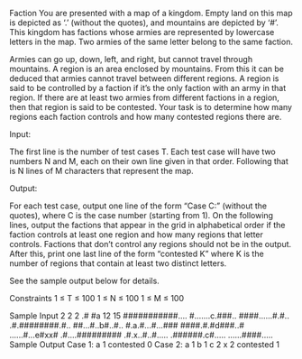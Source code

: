 Faction
You are presented with a map of a kingdom. Empty land on this map is depicted as ‘.’ (without the quotes), and mountains are depicted by ‘#’. This kingdom has factions whose armies are represented by lowercase letters in the map. Two armies of the same letter belong to the same faction.

Armies can go up, down, left, and right, but cannot travel through mountains. A region is an area enclosed by mountains. From this it can be deduced that armies cannot travel between different regions. A region is said to be controlled by a faction if it’s the only faction with an army in that region. If there are at least two armies from different factions in a region, then that region is said to be contested. Your task is to determine how many regions each faction controls and how many contested regions there are.

Input:

The first line is the number of test cases T. Each test case will have two numbers N and M, each on their own line given in that order. Following that is N lines of M characters that represent the map.

Output:

For each test case, output one line of the form “Case C:” (without the quotes), where C is the case number (starting from 1). On the following lines, output the factions that appear in the grid in alphabetical order if the faction controls at least one region and how many regions that letter controls. Factions that don’t control any regions should not be in the output. After this, print one last line of the form “contested K” where K is the number of regions that contain at least two distinct letters.

See the sample output below for details.

Constraints
1 ≤ T ≤ 100 1 ≤ N ≤ 100 1 ≤ M ≤ 100

Sample Input
2
2
2
.#
#a
12
15
###########....
#.......c.###..
####......#.#..
.#.########.#..
##...#..b#..#..
#.a.#...#...###
####.#.#d###..#
......#...e#xx#
.#....#########
.#.x..#..#.....
.######.c#.....
......####.....
Sample Output
Case 1:
a 1
contested 0
Case 2:
a 1
b 1
c 2
x 2
contested 1
 
